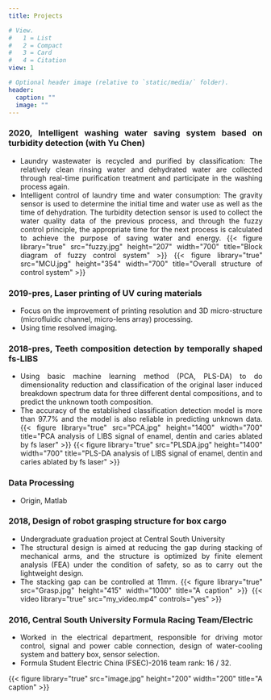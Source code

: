 ```yaml
---
title: Projects

# View.
#   1 = List
#   2 = Compact
#   3 = Card
#   4 = Citation
view: 1

# Optional header image (relative to `static/media/` folder).
header:
  caption: ""
  image: ""
---
```


<div style="text-align: justify">

 ### 2020, Intelligent washing water saving system based on turbidity detection (with Yu Chen)
* Laundry wastewater is recycled and purified by classification: The relatively clean rinsing water and dehydrated water are collected through real-time purification treatment and participate in the washing process again.
* Intelligent control of laundry time and water consumption: The gravity sensor is used to determine the initial time and water use as well as the time of dehydration. The turbidity detection sensor is used to collect the water quality data of the previous process, and through the fuzzy control principle, the appropriate time for the next process is calculated to achieve the purpose of saving water and energy.
{{< figure library="true" src="fuzzy.jpg" height="207" width="700" title="Block diagram of fuzzy control system" >}}
{{< figure library="true" src="MCU.jpg" height="354" width="700" title="Overall structure of control system" >}}

 ### 2019-pres, Laser printing of UV curing materials
* Focus on the improvement of printing resolution and 3D micro-structure (microfluidic channel, micro-lens array) processing.
* Using time resolved imaging.

 ### 2018-pres, Teeth composition detection by temporally shaped fs-LIBS


* Using basic machine learning method (PCA, PLS-DA) to do dimensionality reduction and classification of the original laser induced breakdown spectrum data for three different dental compositions, and to predict the unknown tooth composition.
* The accuracy of the established classification detection model is more than 97.7% and the model is also reliable in predicting unknown data.
{{< figure library="true" src="PCA.jpg" height="1400" width="700" title="PCA analysis of LIBS signal of enamel, dentin and caries ablated by fs laser" >}}
{{< figure library="true" src="PLSDA.jpg" height="1400" width="700" title="PLS-DA analysis of LIBS signal of enamel, dentin and caries ablated by fs laser" >}}
 ### Data Processing

* Origin, Matlab

 ### 2018, Design of robot grasping structure for box cargo
* Undergraduate graduation project at Central South University
* The structural design is aimed at reducing the gap during stacking of mechanical arms, and the structure is optimized by finite element analysis (FEA) under the condition of safety, so as to carry out the lightweight design.
* The stacking gap can be controlled at 11mm.
{{< figure library="true" src="Grasp.jpg" height="415" width="1000" title="A caption" >}}
{{< video library="true" src="my_video.mp4" controls="yes" >}}
 ### 2016, Central South University Formula Racing Team/Electric

* Worked in the electrical department, responsible for driving motor control, signal and power cable connection, design of water-cooling system and battery box, sensor selection.
* Formula Student Electric China (FSEC)-2016 team rank: 16 / 32.

{{< figure library="true" src="image.jpg" height="200" width="200" title="A caption" >}}